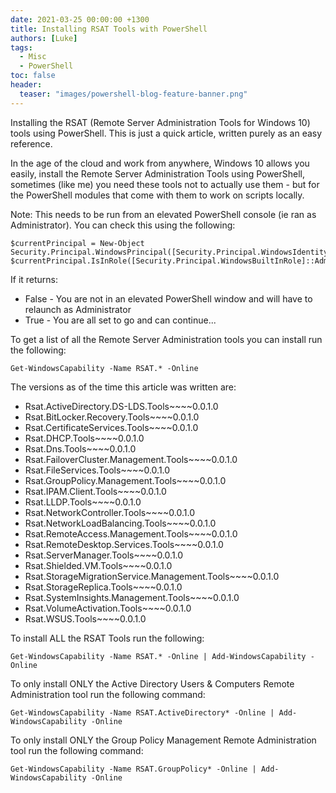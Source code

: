 ```yaml
---
date: 2021-03-25 00:00:00 +1300
title: Installing RSAT Tools with PowerShell
authors: [Luke]
tags:
  - Misc
  - PowerShell
toc: false
header:
  teaser: "images/powershell-blog-feature-banner.png"
---
```


Installing the RSAT (Remote Server Administration Tools for Windows 10) tools using PowerShell. This is just a quick article, written purely as an easy reference.

In the age of the cloud and work from anywhere, Windows 10 allows you easily, install the Remote Server Administration Tools using PowerShell, sometimes (like me) you need these tools not to actually use them - but for the PowerShell modules that come with them to work on scripts locally.

Note: This needs to be run from an elevated PowerShell console (ie ran as Administrator). You can check this using the following:

    $currentPrincipal = New-Object Security.Principal.WindowsPrincipal([Security.Principal.WindowsIdentity]::GetCurrent())
    $currentPrincipal.IsInRole([Security.Principal.WindowsBuiltInRole]::Administrator)

If it returns:

* False - You are not in an elevated PowerShell window and will have to relaunch as Administrator
* True - You are all set to go and can continue...

To get a list of all the Remote Server Administration tools you can install run the following:

    Get-WindowsCapability -Name RSAT.* -Online

The versions as of the time this article was written are:

* Rsat.ActiveDirectory.DS-LDS.Tools\~\~\~\~0.0.1.0
* Rsat.BitLocker.Recovery.Tools\~\~\~\~0.0.1.0
* Rsat.CertificateServices.Tools\~\~\~\~0.0.1.0
* Rsat.DHCP.Tools\~\~\~\~0.0.1.0
* Rsat.Dns.Tools\~\~\~\~0.0.1.0
* Rsat.FailoverCluster.Management.Tools\~\~\~\~0.0.1.0
* Rsat.FileServices.Tools\~\~\~\~0.0.1.0
* Rsat.GroupPolicy.Management.Tools\~\~\~\~0.0.1.0
* Rsat.IPAM.Client.Tools\~\~\~\~0.0.1.0
* Rsat.LLDP.Tools\~\~\~\~0.0.1.0
* Rsat.NetworkController.Tools\~\~\~\~0.0.1.0
* Rsat.NetworkLoadBalancing.Tools\~\~\~\~0.0.1.0
* Rsat.RemoteAccess.Management.Tools\~\~\~\~0.0.1.0
* Rsat.RemoteDesktop.Services.Tools\~\~\~\~0.0.1.0
* Rsat.ServerManager.Tools\~\~\~\~0.0.1.0
* Rsat.Shielded.VM.Tools\~\~\~\~0.0.1.0
* Rsat.StorageMigrationService.Management.Tools\~\~\~\~0.0.1.0
* Rsat.StorageReplica.Tools\~\~\~\~0.0.1.0
* Rsat.SystemInsights.Management.Tools\~\~\~\~0.0.1.0
* Rsat.VolumeActivation.Tools\~\~\~\~0.0.1.0
* Rsat.WSUS.Tools\~\~\~\~0.0.1.0

To install ALL the RSAT Tools run the following:

    Get-WindowsCapability -Name RSAT.* -Online | Add-WindowsCapability -Online

To only install ONLY the Active Directory Users & Computers Remote Administration tool run the following command:

    Get-WindowsCapability -Name RSAT.ActiveDirectory* -Online | Add-WindowsCapability -Online

To only install ONLY the Group Policy Management Remote Administration tool run the following command:

    Get-WindowsCapability -Name RSAT.GroupPolicy* -Online | Add-WindowsCapability -Online